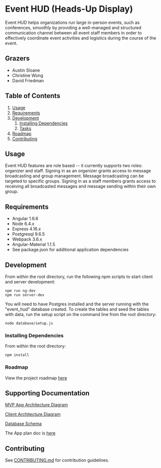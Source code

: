 # Event HUD (Heads-Up Display)

Event HUD helps organizations run large in-person events, such as conferences, smoothly by providing a well-managed and structured communication channel between all event staff members in order to effectively coordinate event activities and logistics during the course of the event.

## Grazers

- Austin Sloane
- Christine Wong
- David Friedman

## Table of Contents

1. [Usage](#Usage)
1. [Requirements](#requirements)
1. [Development](#development)
    1. [Installing Dependencies](#installing-dependencies)
    1. [Tasks](#tasks)
1. [Roadmap](#roadmap)
1. [Contributing](#contributing)

## Usage
Event HUD features are role based -- it currently supports two roles: organizer and staff. Signing in as an organizer grants access to message broadcasting and group management. Message broadcasting can be targeted to specific groups. Signing in as a staff members grants access to receiving all broadcasted messages and message sending within their own group.

## Requirements

- Angular 1.6.6
- Node 6.4.x
- Express 4.16.x
- Postgresql 9.6.5
- Webpack 3.6.x
- Angular-Material 1.1.5
- See package.json for additional application dependencies

## Development

From within the root directory, run the following npm scripts to start client and server development:

```
npm run ng-dev
npm run server-dev
```
You will need to have Postgres installed and the server running with the "event_hud" database created. To create the tables and seed the tables with data, run the setup script on the command line from the root directory:

```
node database/setup.js
``` 

### Installing Dependencies

From within the root directory:

```
npm install
```

### Roadmap

View the project roadmap [here](https://docs.google.com/document/d/1TBVDMC1pwE-sTXAPrfi6eNgeuo4SmaHQXcmDlneldVE/edit#)

## Supporting Documentation
[MVP App Architecture Diagram](https://drive.google.com/open?id=0B3EBfo09e2PfY1g0eGZEZEN2TWM)

[Client Architecture Diagram](https://drive.google.com/open?id=0B3EBfo09e2PfZ0wyb0xzMUxBNW8)

[Database Schema](https://drive.google.com/open?id=0B3EBfo09e2PfOGJhYUt2RzlhYmM)

The App plan doc is [here](https://docs.google.com/document/d/1TBVDMC1pwE-sTXAPrfi6eNgeuo4SmaHQXcmDlneldVE/edit#)




## Contributing

See [CONTRIBUTING.md](CONTRIBUTING.md) for contribution guidelines.
